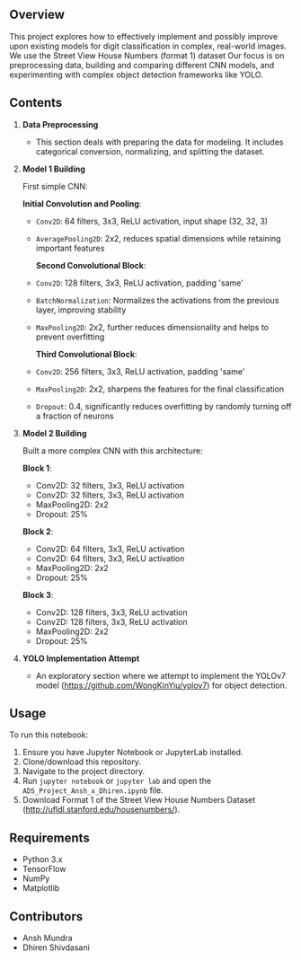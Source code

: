 ## Overview
This project explores how to effectively implement and possibly improve upon existing models for digit classification in complex, real-world images. We use the Street View House Numbers (format 1) dataset Our focus is on preprocessing data, building and comparing different CNN models, and experimenting with complex object detection frameworks like YOLO.

## Contents
1. **Data Preprocessing**
   - This section deals with preparing the data for modeling. It includes categorical conversion, normalizing, and splitting the dataset.
   
2. **Model 1 Building**

   First simple CNN:
   
      **Initial Convolution and Pooling**:
     - `Conv2D`: 64 filters, 3x3, ReLU activation, input shape (32, 32, 3)
     - `AveragePooling2D`: 2x2, reduces spatial dimensions while retaining important features
   
        **Second Convolutional Block**:
     - `Conv2D`: 128 filters, 3x3, ReLU activation, padding 'same'
     - `BatchNormalization`: Normalizes the activations from the previous layer, improving stability
     - `MaxPooling2D`: 2x2, further reduces dimensionality and helps to prevent overfitting
   
        **Third Convolutional Block**:
     - `Conv2D`: 256 filters, 3x3, ReLU activation, padding 'same'
     - `MaxPooling2D`: 2x2, sharpens the features for the final classification
     - `Dropout`: 0.4, significantly reduces overfitting by randomly turning off a fraction of neurons

   
4. **Model 2 Building**
   
   Built a more complex CNN with this architecture:
   
   **Block 1**:
     - Conv2D: 32 filters, 3x3, ReLU activation
     - Conv2D: 32 filters, 3x3, ReLU activation
     - MaxPooling2D: 2x2
     - Dropout: 25%
   
     **Block 2**:
     - Conv2D: 64 filters, 3x3, ReLU activation
     - Conv2D: 64 filters, 3x3, ReLU activation
     - MaxPooling2D: 2x2
     - Dropout: 25%
   
     **Block 3**:
     - Conv2D: 128 filters, 3x3, ReLU activation
     - Conv2D: 128 filters, 3x3, ReLU activation
     - MaxPooling2D: 2x2
     - Dropout: 25%
   
5. **YOLO Implementation Attempt**
   - An exploratory section where we attempt to implement the YOLOv7 model (https://github.com/WongKinYiu/yolov7) for object detection.

## Usage
To run this notebook:
1. Ensure you have Jupyter Notebook or JupyterLab installed.
2. Clone/download this repository.
3. Navigate to the project directory.
4. Run `jupyter notebook` or `jupyter lab` and open the `ADS_Project_Ansh_x_Dhiren.ipynb` file.
5. Download Format 1 of the Street View House Numbers Dataset (http://ufldl.stanford.edu/housenumbers/).

## Requirements
- Python 3.x
- TensorFlow
- NumPy
- Matplotlib

## Contributors
- Ansh Mundra
- Dhiren Shivdasani
